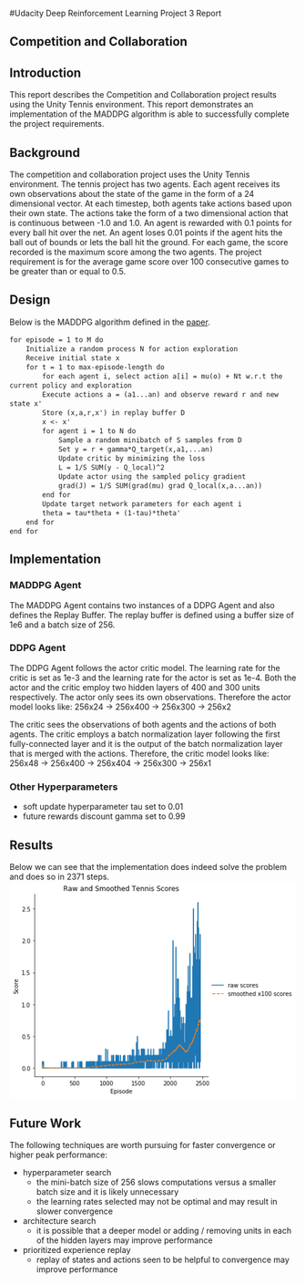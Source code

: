 #Udacity Deep Reinforcement Learning Project 3 Report
## Competition and Collaboration
## Introduction
This report describes the Competition and Collaboration project results using the Unity Tennis environment. This report demonstrates an implementation of the MADDPG algorithm is able to successfully complete the project requirements.

## Background
 The competition and collaboration project uses the Unity Tennis environment. The tennis project has two agents. Each agent receives its own observations about the state of the game in the form of a 24 dimensional vector. At each timestep, both agents take actions based upon their own state. The actions take the form of a two dimensional action that is continuous between -1.0 and 1.0. An agent is rewarded with 0.1 points for every ball hit over the net. An agent loses 0.01 points if the agent hits the ball out of bounds or lets the ball hit the ground. For each game, the score recorded is the maximum score among the two agents. The project requirement is for the average game score over 100 consecutive games to be greater than or equal to 0.5.
 
## Design
Below is the MADDPG algorithm defined in the [paper](https://arxiv.org/pdf/1706.02275.pdf).


	for episode = 1 to M do
		Initialize a random process N for action exploration
		Receive initial state x
		for t = 1 to max-episode-length do
			for each agent i, select action a[i] = mu(o) + Nt w.r.t the current policy and exploration
			Execute actions a = (a1...an) and observe reward r and new state x'
			Store (x,a,r,x') in replay buffer D
			x <- x'
			for agent i = 1 to N do
				Sample a random minibatch of S samples from D
				Set y = r + gamma*Q_target(x,a1,...an)
				Update critic by minimizing the loss
				L = 1/S SUM(y - Q_local)^2
				Update actor using the sampled policy gradient
				grad(J) = 1/S SUM(grad(mu) grad Q_local(x,a...an))
			end for
			Update target network parameters for each agent i
			theta = tau*theta + (1-tau)*theta'
		end for
	end for
			
## Implementation
### MADDPG Agent
The MADDPG Agent contains two instances of a DDPG Agent and also defines the Replay Buffer. The replay buffer is defined using a buffer size of 1e6 and a batch size of 256. 
### DDPG Agent
The DDPG Agent follows the actor critic model. The learning rate for the critic is set as 1e-3 and the learning rate for the actor is set as 1e-4. Both the actor and the critic employ two hidden layers of 400 and 300 units respectively. The actor only sees its own observations. Therefore the actor model looks like:
256x24 -> 256x400 -> 256x300 -> 256x2 

The critic sees the observations of both agents and the actions of both agents. The critic employs a batch normalization layer following the first fully-connected layer and it is the output of the batch normalization layer that is merged with the actions. Therefore, the critic model looks like:
256x48 -> 256x400 ->  256x404 -> 256x300 -> 256x1

### Other Hyperparameters
 * soft update hyperparameter tau set to 0.01
 * future rewards discount gamma set to 0.99

## Results
Below we can see that the implementation does indeed solve the problem and does so in 2371 steps.
![Episode Scores Plot](output/scores.png  "Episode Scores")	

## Future Work
The following techniques are worth pursuing for faster convergence or higher peak performance:

 * hyperparameter search 
 	* the mini-batch size of 256 slows computations versus a smaller batch size and it is likely unnecessary
 	* the learning rates selected may not be optimal and may result in slower convergence
 * architecture search
 	* it is possible that a deeper model or adding / removing units in each of the hidden layers may improve performance
 * prioritized experience replay
 	* replay of states and actions seen to be helpful to convergence may improve performance 
 

		